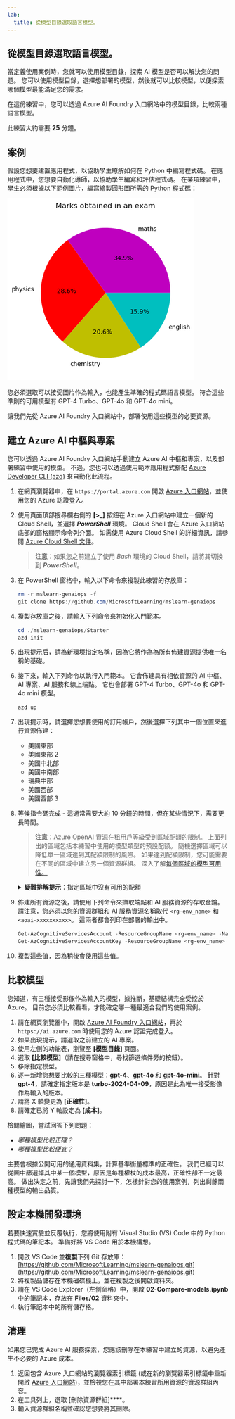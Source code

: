 ```yaml
---
lab:
  title: 從模型目錄選取語言模型。
---
```


## 從模型目錄選取語言模型。

當定義使用案例時，您就可以使用模型目錄，探索 AI 模型是否可以解決您的問題。 您可以使用模型目錄，選擇想部署的模型，然後就可以比較模型，以便探索哪個模型最能滿足您的需求。

在這份練習中，您可以透過 Azure AI Foundry 入口網站中的模型目錄，比較兩種語言模型。

此練習大約需要 **25** 分鐘。

## 案例

假設您想要建置應用程式，以協助學生瞭解如何在 Python 中編寫程式碼。 在應用程式中，您想要自動化導師，以協助學生編寫和評估程式碼。 在某項練習中，學生必須根據以下範例圖片，編寫繪製圓形圖所需的 Python 程式碼：

![圓形圖顯示考試成績，其中分數學 (34.9%)、物理 (28.6%)、化學 (20.6%) 和英語 (15.9%) 四個部分](./images/demo.png)

您必須選取可以接受圖片作為輸入，也能產生準確的程式碼語言模型。 符合這些準則的可用模型有 GPT-4 Turbo、GPT-4o 和 GPT-4o mini。

讓我們先從 Azure AI Foundry 入口網站中，部署使用這些模型的必要資源。

## 建立 Azure AI 中樞與專案

您可以透過 Azure AI Foundry 入口網站手動建立 Azure AI 中樞和專案，以及部署練習中使用的模型。 不過，您也可以透過使用範本應用程式搭配 [Azure Developer CLI (azd)](https://aka.ms/azd) 來自動化此流程。

1. 在網頁瀏覽器中，在 `https://portal.azure.com` 開啟 [Azure 入口網站](https://portal.azure.com)，並使用您的 Azure 認證登入。

1. 使用頁面頂部搜尋欄右側的 **[\>_]** 按鈕在 Azure 入口網站中建立一個新的 Cloud Shell，並選擇 ***PowerShell*** 環境。 Cloud Shell 會在 Azure 入口網站底部的窗格顯示命令列介面。 如需使用 Azure Cloud Shell 的詳細資訊，請參閱 [Azure Cloud Shell 文件](https://docs.microsoft.com/azure/cloud-shell/overview)。

    > **注意**：如果您之前建立了使用 *Bash* 環境的 Cloud Shell，請將其切換到 ***PowerShell***。

1. 在 PowerShell 窗格中，輸入以下命令來複製此練習的存放庫：

     ```powershell
    rm -r mslearn-genaiops -f
    git clone https://github.com/MicrosoftLearning/mslearn-genaiops
     ```

1. 複製存放庫之後，請輸入下列命令來初始化入門範本。 
   
     ```powershell
    cd ./mslearn-genaiops/Starter
    azd init
     ```

1. 出現提示后，請為新環境指定名稱，因為它將作為為所有佈建資源提供唯一名稱的基礎。
        
1. 接下來，輸入下列命令以執行入門範本。 它會佈建具有相依資源的 AI 中樞、AI 專案、AI 服務和線上端點。 它也會部署 GPT-4 Turbo、GPT-4o 和 GPT-4o mini 模型。

     ```powershell
    azd up  
     ```

1. 出現提示時，請選擇您想要使用的訂用帳戶，然後選擇下列其中一個位置來進行資源佈建：
   - 美國東部
   - 美國東部 2
   - 美國中北部
   - 美國中南部
   - 瑞典中部
   - 美國西部
   - 美國西部 3
    
1. 等候指令碼完成 - 這通常需要大約 10 分鐘的時間，但在某些情況下，需要更長時間。

    > **注意**：Azure OpenAI 資源在租用戶等級受到區域配額的限制。 上面列出的區域包括本練習中使用的模型類型的預設配額。 隨機選擇區域可以降低單一區域達到其配額限制的風險。 如果達到配額限制，您可能需要在不同的區域中建立另一個資源群組。 深入了解[每個區域的模型可用性。](https://learn.microsoft.com/en-us/azure/ai-services/openai/concepts/models?tabs=standard%2Cstandard-chat-completions#global-standard-model-availability)

    <details>
      <summary><b>疑難排解提示</b>：指定區域中沒有可用的配額</summary>
        <p>如果您因為所選取區域中沒有可用的配額而收到任何模型的部署錯誤，請嘗試執行下列命令：</p>
        <ul>
          <pre><code>azd env set AZURE_ENV_NAME new_env_name
   azd env set AZURE_RESOURCE_GROUP new_rg_name
   azd env set AZURE_LOCATION new_location
   azd up</code></pre>
        將 <code>new_env_name</code>、<code>new_rg_name</code> 和 <code>new_location</code> 替換為新的值。 新位置必須是練習開頭所列的區域之一，例如 <code>eastus2</code>、<code>northcentralus</code> 等。
        </ul>
    </details>

1. 佈建所有資源之後，請使用下列命令來擷取端點和 AI 服務資源的存取金鑰。 請注意，您必須以您的資源群組和 AI 服務資源名稱取代 `<rg-env_name>` 和 `<aoai-xxxxxxxxxx>`。 這兩者都會列印在部署的輸出中。

     ```powershell
    Get-AzCognitiveServicesAccount -ResourceGroupName <rg-env_name> -Name <aoai-xxxxxxxxxx> | Select-Object -Property endpoint
    Get-AzCognitiveServicesAccountKey -ResourceGroupName <rg-env_name> -Name <aoai-xxxxxxxxxx> | Select-Object -Property Key1
     ```

1. 複製這些值，因為稍後會使用這些值。

## 比較模型

您知道，有三種接受影像作為輸入的模型，據推斷，基礎結構完全受控於 Azure。 目前您必須比較看看，才能確定哪一種最適合我們的使用案例。

1. 請在網頁瀏覽器中，開啟 [Azure AI Foundry 入口網站](https://ai.azure.com)，再於`https://ai.azure.com` 時使用您的 Azure 認證完成登入。
1. 如果出現提示，請選取之前建立的 AI 專案。
1. 使用左側的功能表，瀏覽至 **[模型目錄]** 頁面。
1. 選取 **[比較模型]**（請在搜尋窗格中，尋找篩選條件旁的按鈕）。
1. 移除指定模型。
1. 逐一新增您想要比較的三種模型：**gpt-4**、**gpt-4o** 和 **gpt-4o-mini**。 針對 **gpt-4**，請確定指定版本是 **turbo-2024-04-09**，原因是此為唯一接受影像作為輸入的版本。
1. 請將 X 軸變更為 **[正確性]**。
1. 請確定已將 Y 軸設定為 **[成本]**。

檢閱繪圖，嘗試回答下列問題：

- *哪種模型比較正確？*
- *哪種模型比較便宜？*

主要會根據公開可用的通用資料集，計算基準衡量標準的正確性。 我們已經可以從圖中篩選掉其中某一個模型，原因是每種權杖的成本最高，正確性卻不一定最高。 做出決定之前，先讓我們先探討一下，怎樣針對您的使用案例，列出剩餘兩種模型的輸出品質。

## 設定本機開發環境

若要快速實驗並反覆執行，您將使用附有 Visual Studio (VS) Code 中的 Python 程式碼的筆記本。 準備好將 VS Code 用於本機構想。

1. 開啟 VS Code 並**複製**下列 Git 存放庫：[https://github.com/MicrosoftLearning/mslearn-genaiops.git](https://github.com/MicrosoftLearning/mslearn-genaiops.git)
1. 將複製品儲存在本機磁碟機上，並在複製之後開啟資料夾。
1. 請在 VS Code Explorer（左側窗格）中，開啟 **02-Compare-models.ipynb** 中的筆記本，存放在 **Files/02** 資料夾中。
1. 執行筆記本中的所有儲存格。

## 清理

如果您已完成 Azure AI 服務探索，您應該刪除在本練習中建立的資源，以避免產生不必要的 Azure 成本。

1. 返回包含 Azure 入口網站的瀏覽器索引標籤 (或在新的瀏覽器索引標籤中重新開啟 [Azure 入口網站](https://portal.azure.com?azure-portal=true))，並檢視您在其中部署本練習所用資源的資源群組內容。
1. 在工具列上，選取 [刪除資源群組]****。
1. 輸入資源群組名稱並確認您想要將其刪除。
